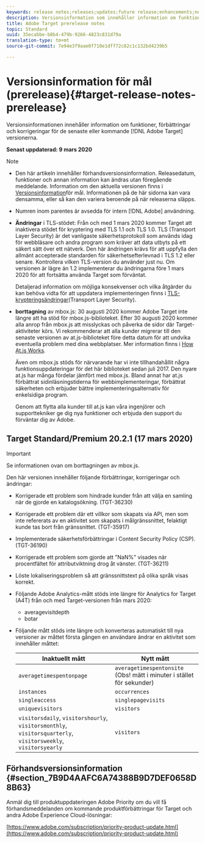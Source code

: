 ```yaml
---
keywords: release notes;releases;updates;future release;enhancements;new features;fixes;updates
description: Versionsinformation som innehåller information om funktioner, förbättringar och korrigeringar för de senaste eller kommande DNL-versionerna av Adobe Target.
title: Adobe Target prerelease notes
topic: Standard
uuid: 35ecabbe-b8b4-479b-9266-4823c831d79a
translation-type: tm+mt
source-git-commit: 7e94e3f9aae0f710e1dff72c82c1c132bd4239b5

---
```



# Versionsinformation för mål (prerelease){#target-release-notes-prerelease}

Versionsinformationen innehåller information om funktioner, förbättringar och korrigeringar för de senaste eller kommande [!DNL Adobe Target] versionerna.

**Senast uppdaterad: 9 mars 2020**

>[!NOTE]
>
>* Den här artikeln innehåller förhandsversionsinformation. Releasedatum, funktioner och annan information kan ändras utan föregående meddelande. Information om den aktuella versionen finns i [Versionsinformation](release-notes.md)för mål. Informationen på de här sidorna kan vara densamma, eller så kan den variera beroende på när releaserna släpps.
   >
   >
* Numren inom parentes är avsedda för intern [!DNL Adobe] användning.
   >
   >
* **Ändringar** i TLS-stödet: Från och med 1 mars 2020 kommer Target att inaktivera stödet för kryptering med TLS 1.1 och TLS 1.0. TLS (Transport Layer Security) är det vanligaste säkerhetsprotokoll som används idag för webbläsare och andra program som kräver att data utbyts på ett säkert sätt över ett nätverk. Den här ändringen krävs för att uppfylla den allmänt accepterade standarden för säkerhetsefterlevnad i TLS 1.2 eller senare. Kontrollera vilken TLS-version du använder just nu. Om versionen är lägre än 1.2 implementerar du ändringarna före 1 mars 2020 för att fortsätta använda Target som förväntat.
   >
   >   
   Detaljerad information om möjliga konsekvenser och vilka åtgärder du kan behöva vidta för att uppdatera implementeringen finns i [TLS-krypteringsändringar](/help/c-implementing-target/c-considerations-before-you-implement-target/tls-transport-layer-security-encryption.md)(Transport Layer Security).
   >
   >
* **borttagning** av mbox.js: 30 augusti 2020 kommer Adobe Target inte längre att ha stöd för mbox.js-biblioteket. Efter 30 augusti 2020 kommer alla anrop från mbox.js att misslyckas och påverka de sidor där Target-aktiviteter körs. Vi rekommenderar att alla kunder migrerar till den senaste versionen av at.js-biblioteket före detta datum för att undvika eventuella problem med dina webbplatser. Mer information finns i [How At.js Works](/help/c-implementing-target/c-implementing-target-for-client-side-web/c-how-atjs-works/how-atjs-works.md).
   >
   >   
   Även om mbox.js stöds för närvarande har vi inte tillhandahållit några funktionsuppdateringar för det här biblioteket sedan juli 2017. Den nyare at.js har många fördelar jämfört med mbox.js. Bland annat har at.js förbättrat sidinläsningstiderna för webbimplementeringar, förbättrat säkerheten och erbjuder bättre implementeringsalternativ för enkelsidiga program.
   >
   >   
   Genom att flytta alla kunder till at.js kan våra ingenjörer och supporttekniker ge dig nya funktioner och erbjuda den support du förväntar dig av Adobe.


## Target Standard/Premium 20.2.1 (17 mars 2020)

>[!IMPORTANT]
>
>Se informationen ovan om borttagningen av mbox.js.

Den här versionen innehåller följande förbättringar, korrigeringar och ändringar:

* Korrigerade ett problem som hindrade kunder från att välja en samling när de gjorde en katalogsökning. (TGT-36230)
* Korrigerade ett problem där ett villkor som skapats via API, men som inte refererats av en aktivitet som skapats i målgränssnittet, felaktigt kunde tas bort från gränssnittet. (TGT-35917)
* Implementerade säkerhetsförbättringar i Content Security Policy (CSP). (TGT-36190)
* Korrigerade ett problem som gjorde att &quot;NaN%&quot; visades när procentfältet för attributviktning drog åt vänster. (TGT-36211)
* Löste lokaliseringsproblem så att gränssnittstext på olika språk visas korrekt.
* Följande Adobe Analytics-mått stöds inte längre för Analytics for Target (A4T) från och med Target-versionen från mars 2020:
   * averagevisitdepth
   * botar
* Följande mått stöds inte längre och konverteras automatiskt till nya versioner av måttet första gången en användare ändrar en aktivitet som innehåller måttet:

   | Inaktuellt mått | Nytt mått |
   |--- |--- |
   | `averagetimespentonpage` | `averagetimespentonsite` (Obs! mätt i minuter i stället för sekunder) |
   | `instances` | `occurrences` |
   | `singleaccess` | `singlepagevisits` |
   | `uniquevisitors` | `visitors` |
   | `visitorsdaily`, `visitorshourly`, `visitorsmonthly`, `visitorsquarterly`, `visitorsweekly`, `visitorsyearly` | `visitors` |

## Förhandsversionsinformation {#section_7B9D4AAFC6A74388B9D7DEF0658D8B63}

Anmäl dig till produktuppdateringen Adobe Priority om du vill få förhandsmeddelanden om kommande produktförbättringar för Target och andra Adobe Experience Cloud-lösningar:

[https://www.adobe.com/subscription/priority-product-update.html](https://www.adobe.com/subscription/priority-product-update.html)
